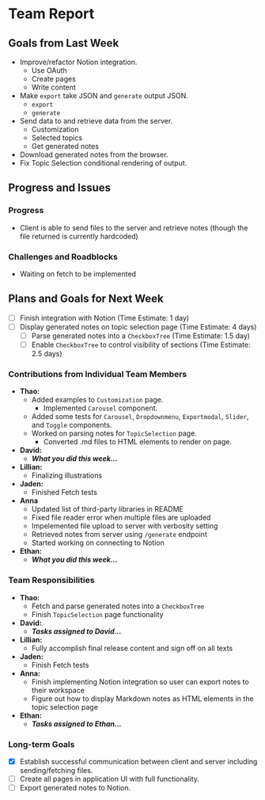 # Team Report

## Goals from Last Week

- Improve/refactor Notion integration.
  - Use OAuth
  - Create pages
  - Write content
- Make `export` take JSON and `generate` output JSON.
  - `export`
  - `generate`
- Send data to and retrieve data from the server.
  - Customization
  - Selected topics
  - Get generated notes
- Download generated notes from the browser.
- Fix Topic Selection conditional rendering of output.

## Progress and Issues

### Progress

- Client is able to send files to the server and retrieve notes (though the file returned is currently hardcoded)

### Challenges and Roadblocks

- Waiting on fetch to be implemented

## Plans and Goals for Next Week

- [ ] Finish integration with Notion (Time Estimate: 1 day)
- [ ] Display generated notes on topic selection page (Time Estimate: 4 days)
  - [ ] Parse generated notes into a `CheckboxTree` (Time Estimate: 1.5 day)
  - [ ] Enable `CheckboxTree` to control visibility of sections (Time Estimate: 2.5 days)

### Contributions from Individual Team Members

- **Thao:**
  - Added examples to `Customization` page.
    - Implemented `Carousel` component.
  - Added some tests for `Carousel`, `Dropdownmenu`, `Exportmodal`, `Slider`, and `Toggle` components.
  - Worked on parsing notes for `TopicSelection` page.
    - Converted .md files to HTML elements to render on page.
- **David:**
  - **_What you did this week..._**
- **Lillian:**
  - Finalizing illustrations
- **Jaden:**
  - Finished Fetch tests
- **Anna**
  - Updated list of third-party libraries in README
  - Fixed file reader error when multiple files are uploaded
  - Impelemented file upload to server with verbosity setting
  - Retrieved notes from server using `/generate` endpoint
  - Started working on connecting to Notion
- **Ethan:**
  - **_What you did this week..._**

### Team Responsibilities

- **Thao:**
  - Fetch and parse generated notes into a `CheckboxTree`
  - Finish `TopicSelection` page functionality
- **David:**
  - **_Tasks assigned to David..._**
- **Lillian:**
  - Fully accomplish final release content and sign off on all texts
- **Jaden:**
  - Finish Fetch tests
- **Anna:**
  - Finish implementing Notion integration so user can export notes to their workspace
  - Figure out how to display Markdown notes as HTML elements in the topic selection page
- **Ethan:**
  - **_Tasks assigned to Ethan..._**

### Long-term Goals

- [x] Establish successful communication between client and server including sending/fetching files.
- [ ] Create all pages in application UI with full functionality.
- [ ] Export generated notes to Notion.
